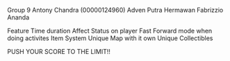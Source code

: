 Group 9
Antony Chandra (00000124960)
Adven Putra Hermawan
Fabrizzio Ananda

Feature
Time duration Affect Status on player
Fast Forward mode when doing activites
Item System
Unique Map with it own Unique Collectibles

PUSH YOUR SCORE TO THE LIMIT!!
